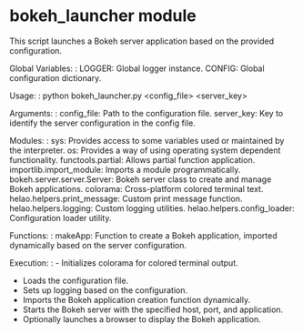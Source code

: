 # bokeh_launcher module

This script launches a Bokeh server application based on the provided configuration.

Global Variables:
: LOGGER: Global logger instance.
  CONFIG: Global configuration dictionary.

Usage:
: python bokeh_launcher.py <config_file> <server_key>

Arguments:
: config_file: Path to the configuration file.
  server_key: Key to identify the server configuration in the config file.

Modules:
: sys: Provides access to some variables used or maintained by the interpreter.
  os: Provides a way of using operating system dependent functionality.
  functools.partial: Allows partial function application.
  importlib.import_module: Imports a module programmatically.
  bokeh.server.server.Server: Bokeh server class to create and manage Bokeh applications.
  colorama: Cross-platform colored terminal text.
  helao.helpers.print_message: Custom print message function.
  helao.helpers.logging: Custom logging utilities.
  helao.helpers.config_loader: Configuration loader utility.

Functions:
: makeApp: Function to create a Bokeh application, imported dynamically based on the server configuration.

Execution:
: - Initializes colorama for colored terminal output.
  - Loads the configuration file.
  - Sets up logging based on the configuration.
  - Imports the Bokeh application creation function dynamically.
  - Starts the Bokeh server with the specified host, port, and application.
  - Optionally launches a browser to display the Bokeh application.
